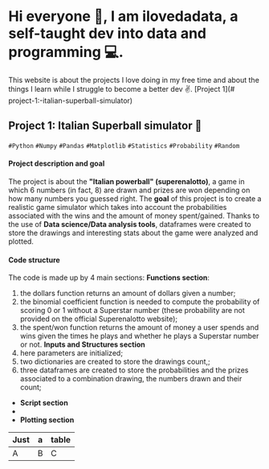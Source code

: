 # Hi everyone 👋, I am ilovedadata, a self-taught dev into data and programming 💻.
This website is about the projects I love doing in my free time and about the things I learn while I struggle to become a better dev ✌️.
[Project 1](# project-1:-italian-superball-simulator)

## Project 1: Italian Superball simulator 💸 
`#Python` `#Numpy` `#Pandas` `#Matplotlib` `#Statistics` `#Probability` `#Random` 

#### Project description and goal
The project is about the **"Italian powerball" (superenalotto)**, a game in which 6 numbers (in fact, 8) are drawn and prizes are won depending on how many numbers you guessed right. The **goal** of this project is to create a realistic game simulator which takes into account the probabilities associated with the wins and the amount of money spent/gained. Thanks to the use of **Data science/Data analysis tools**, dataframes were created to store the drawings and interesting stats about the game were analyzed and plotted.
#### Code structure
The code is made up by 4 main sections:
**Functions section**: 
1. the dollars function returns an amount of dollars given a number; 
2. the binomial coefficient function is needed to compute the probability of scoring 0 or 1 without a Superstar number (these probability are not provided on the official Superenalotto website); 
3. the spent/won function returns the amount of money a user spends and wins given the times he plays and whether he plays a Superstar number or not.
**Inputs and Structures section**
1. here parameters are initialized;
2. two dictionaries are created to store the drawings count,;
3. three dataframes are created to store the probabilities and the prizes associated to a combination drawing, the numbers drawn and their count;
* **Script section**
* 
* **Plotting section**


| Just        | a           | table  |
| ------------- |-------------| -----|
| A      | B | C |
